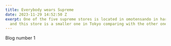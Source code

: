 ```yaml
---
title: Everybody wears Supreme
date: 2023-11-29 14:52:50 Z
exerpt: One of the five supreme stores is located in omotensando in harajuku, Tokyo,
  and this store is a smaller one in Tokyo comparing with the other one in Shibuya.
---
```


Blog number 1